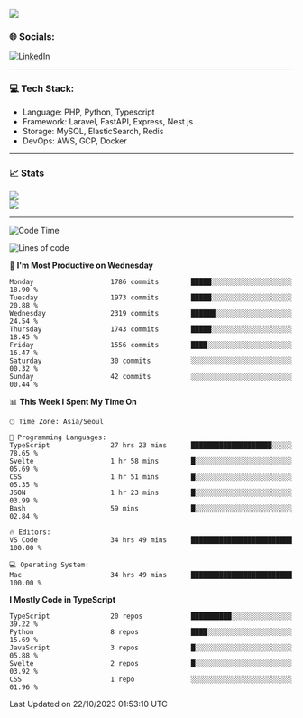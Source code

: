 <!--[![](https://visitcount.itsvg.in/api?id=jin-wk&icon=7&color=12)](https://visitcount.itsvg.in)-->
<!--[![Hits](https://hits.seeyoufarm.com/api/count/incr/badge.svg?url=https%3A%2F%2Fgithub.com%2Fjin-wk&count_bg=%235F625C&title_bg=%23555555&icon=github.svg&icon_color=%23E7E7E7&title=Hits&edge_flat=false)](https://hits.seeyoufarm.com)-->
![](https://komarev.com/ghpvc/?username=jin-wk&color=lightgrey&style=for-the-badge)

### 🌐 Socials:
[![LinkedIn](https://img.shields.io/badge/LinkedIn-%230077B5.svg?logo=linkedin&logoColor=white)](https://linkedin.com/in/jinwook-lee-242625241) 

---

### 💻 Tech Stack:
  - Language: PHP, Python, Typescript
  - Framework: Laravel, FastAPI, Express, Nest.js
  - Storage: MySQL, ElasticSearch, Redis
  - DevOps: AWS, GCP, Docker

---

### 📈 Stats
![](https://github-readme-stats.vercel.app/api?username=jin-wk&theme=dark&hide_border=true&include_all_commits=true&count_private=true)<br/>
![](https://github-readme-streak-stats.herokuapp.com/?user=jin-wk&theme=dark&hide_border=true)<br/>

---

<!--START_SECTION:waka-->
![Code Time](http://img.shields.io/badge/Code%20Time-865%20hrs%201%20min-blue)

![Lines of code](https://img.shields.io/badge/From%20Hello%20World%20I%27ve%20Written-2.2%20million%20lines%20of%20code-blue)

📅 **I'm Most Productive on Wednesday** 

```text
Monday                   1786 commits        █████░░░░░░░░░░░░░░░░░░░░   18.90 % 
Tuesday                  1973 commits        █████░░░░░░░░░░░░░░░░░░░░   20.88 % 
Wednesday                2319 commits        ██████░░░░░░░░░░░░░░░░░░░   24.54 % 
Thursday                 1743 commits        █████░░░░░░░░░░░░░░░░░░░░   18.45 % 
Friday                   1556 commits        ████░░░░░░░░░░░░░░░░░░░░░   16.47 % 
Saturday                 30 commits          ░░░░░░░░░░░░░░░░░░░░░░░░░   00.32 % 
Sunday                   42 commits          ░░░░░░░░░░░░░░░░░░░░░░░░░   00.44 % 
```


📊 **This Week I Spent My Time On** 

```text
🕑︎ Time Zone: Asia/Seoul

💬 Programming Languages: 
TypeScript               27 hrs 23 mins      ████████████████████░░░░░   78.65 % 
Svelte                   1 hr 58 mins        █░░░░░░░░░░░░░░░░░░░░░░░░   05.69 % 
CSS                      1 hr 51 mins        █░░░░░░░░░░░░░░░░░░░░░░░░   05.35 % 
JSON                     1 hr 23 mins        █░░░░░░░░░░░░░░░░░░░░░░░░   03.99 % 
Bash                     59 mins             █░░░░░░░░░░░░░░░░░░░░░░░░   02.84 % 

🔥 Editors: 
VS Code                  34 hrs 49 mins      █████████████████████████   100.00 % 

💻 Operating System: 
Mac                      34 hrs 49 mins      █████████████████████████   100.00 % 
```

**I Mostly Code in TypeScript** 

```text
TypeScript               20 repos            ██████████░░░░░░░░░░░░░░░   39.22 % 
Python                   8 repos             ████░░░░░░░░░░░░░░░░░░░░░   15.69 % 
JavaScript               3 repos             █░░░░░░░░░░░░░░░░░░░░░░░░   05.88 % 
Svelte                   2 repos             █░░░░░░░░░░░░░░░░░░░░░░░░   03.92 % 
CSS                      1 repo              ░░░░░░░░░░░░░░░░░░░░░░░░░   01.96 % 
```




 Last Updated on 22/10/2023 01:53:10 UTC
<!--END_SECTION:waka-->
